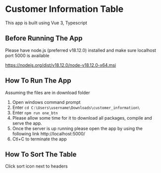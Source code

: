# Customer Information Table

This app is built using Vue 3, Typescript

## Before Running The App

Please have node.js (preferred v18.12.0) installed and make sure localhost port 5000 is available

https://nodejs.org/dist/v18.12.0/node-v18.12.0-x64.msi

## How To Run The App

Assuming the files are in download folder

1) Open windows command prompt
2) Enter ```cd C:\Users\username\Downloads\customer_information\ ```
3) Enter ```npm run one_btn ```
4) Please allow some time for it to download all packages, compile and serve the app.
5) Once the server is up running please open the app by using the following link     http://localhost:5000/
6) Ctl+C to terminate the app
 
## How To Sort The Table
Click sort icon next to headers



 